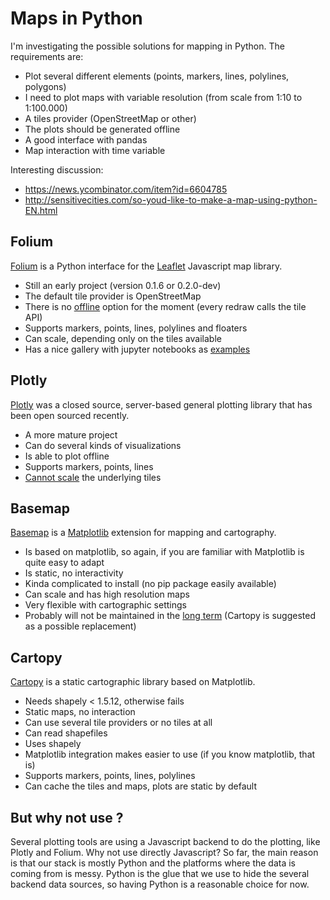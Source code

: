 # Maps in Python

I'm investigating the possible solutions for mapping in Python. The requirements are:

- Plot several different elements (points, markers, lines, polylines, polygons)
- I need to plot maps with variable resolution (from scale from 1:10 to 1:100.000)
- A tiles provider (OpenStreetMap or other)
- The plots should be generated offline
- A good interface with pandas 
- Map interaction with time variable

Interesting discussion:

- https://news.ycombinator.com/item?id=6604785
- http://sensitivecities.com/so-youd-like-to-make-a-map-using-python-EN.html

## Folium
[Folium](https://github.com/python-visualization/folium/) is a Python interface for the [Leaflet](https://github.com/Leaflet/Leaflet) Javascript map library. 

- Still an early project (version 0.1.6 or 0.2.0-dev)
- The default tile provider is OpenStreetMap
- There is no [offline](https://github.com/python-visualization/folium/issues/351) option for the moment (every redraw calls the tile API)
- Supports markers, points, lines, polylines and floaters
- Can scale, depending only on the tiles available
- Has a nice gallery with jupyter notebooks as [examples](http://nbviewer.jupyter.org/github/ocefpaf/folium_notebooks/tree/master/)

## Plotly
[Plotly](https://github.com/plotly/plotly.py) was a closed source, server-based general plotting library that has been open sourced recently.

- A more mature project
- Can do several kinds of visualizations
- Is able to plot offline
- Supports markers, points, lines
- [Cannot scale](https://github.com/plotly/plotly.js/issues/249) the underlying tiles


## Basemap
[Basemap](https://github.com/matplotlib/basemap/) is a [Matplotlib](https://github.com/matplotlib/) extension for mapping and cartography.

- Is based on matplotlib, so again, if you are familiar with Matplotlib is quite easy to adapt
- Is static, no interactivity
- Kinda complicated to install (no pip package easily available)
- Can scale and has high resolution maps
- Very flexible with cartographic settings
- Probably will not be maintained in the [long term](https://github.com/matplotlib/basemap/issues/191) (Cartopy is suggested as a possible replacement)

## Cartopy
[Cartopy](https://github.com/SciTools/cartopy) is a static cartographic library based on Matplotlib. 

- Needs shapely < 1.5.12, otherwise fails
- Static maps, no interaction
- Can use several tile providers or no tiles at all
- Can read shapefiles
- Uses shapely
- Matplotlib integration makes easier to use (if you know matplotlib, that is)
- Supports markers, points, lines, polylines
- Can cache the tiles and maps, plots are static by default

## But why not use <insert technology here>?
Several plotting tools are using a Javascript backend to do the plotting, like Plotly and Folium. Why not use directly Javascript? So far, the main reason is that our stack is mostly Python and the platforms where the data is coming from is messy. Python is the glue that we use to hide the several backend data sources, so having Python is a reasonable choice for now. 

